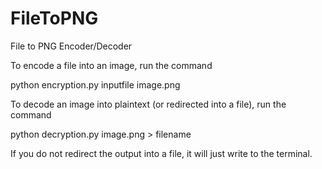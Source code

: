 FileToPNG
=========

File to PNG Encoder/Decoder

To encode a file into an image, run the command 

python encryption.py inputfile image.png


To decode an image into plaintext (or redirected into a file), run the command

python decryption.py image.png > filename

If you do not redirect the output into a file, it will just write to the terminal.
